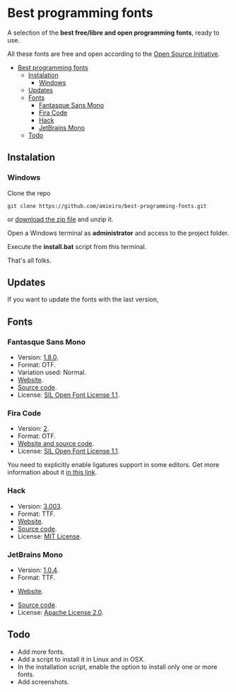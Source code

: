 # Best programming fonts

A selection of the **best free/libre and open programming fonts**, ready to use.

All these fonts are free and open according to the [Open Source Initiative](https://opensource.org/licenses/alphabetical).

<!-- TOC -->

- [Best programming fonts](#best-programming-fonts)
    - [Instalation](#instalation)
        - [Windows](#windows)
    - [Updates](#updates)
    - [Fonts](#fonts)
        - [Fantasque Sans Mono](#fantasque-sans-mono)
        - [Fira Code](#fira-code)
        - [Hack](#hack)
        - [JetBrains Mono](#jetbrains-mono)
    - [Todo](#todo)

<!-- /TOC -->

## Instalation

### Windows

Clone the repo 

```
git clone https://github.com/amieiro/best-programming-fonts.git 
```

or [download the zip file](https://github.com/amieiro/best-programming-fonts/archive/master.zip) and unzip it.

Open a Windows terminal as **administrator** and access to the project folder.

Execute the **install.bat** script from this terminal.

That's all folks.

## Updates

If you want to update the fonts with the last version, 

## Fonts
### Fantasque Sans Mono

* Version: [1.8.0](https://github.com/belluzj/fantasque-sans/releases/tag/v1.8.0).
* Format: OTF.
* Variation used: Normal.
* [Website](https://fontlibrary.org/en/font/fantasque-sans-mono).
* [Source code](https://github.com/belluzj/fantasque-sans).
* License: [SIL Open Font License 1.1](https://github.com/belluzj/fantasque-sans/blob/master/LICENSE.txt).

### Fira Code

* Version: [2](https://github.com/tonsky/FiraCode/releases/tag/2).
* Format: OTF.
* [Website and source code](https://github.com/tonsky/FiraCode).
* License: [SIL Open Font License 1.1](https://github.com/tonsky/FiraCode/blob/master/LICENSE).

You need to explicitly enable ligatures support in some editors. Get more information about it [in this link](https://github.com/tonsky/FiraCode/wiki).

### Hack

* Version: [3.003](https://github.com/source-foundry/Hack/releases/tag/v3.003).
* Format: TTF.
* [Website](https://sourcefoundry.org/hack/).
* [Source code](https://github.com/source-foundry/Hack).
* License: [MIT License](https://github.com/source-foundry/Hack/blob/master/LICENSE.md).

### JetBrains Mono

* Version: [1.0.4](https://github.com/JetBrains/JetBrainsMono/releases/tag/v1.0.4).
* Format: TTF.
+ [Website](https://www.jetbrains.com/lp/mono/).
* [Source code](https://github.com/JetBrains/JetBrainsMono).
* License: [Apache License 2.0](https://github.com/JetBrains/JetBrainsMono/blob/master/LICENSE).

## Todo

* Add more fonts.
* Add a script to install it in Linux and in OSX.
* In the installation script, enable the option to install only one or more fonts.
* Add screenshots.
